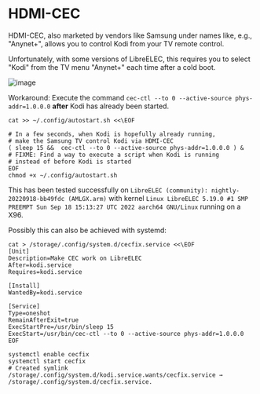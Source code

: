 # HDMI-CEC

HDMI-CEC, also marketed by vendors like Samsung under names like, e.g., "Anynet+", allows you to control Kodi from your TV remote control.

Unfortunately, with some versions of LibreELEC, this requires you to select "Kodi" from the TV menu "Anynet+" each time after a cold boot.

![image](https://user-images.githubusercontent.com/2480569/192144726-7bd02303-9230-4806-9c52-63d78c70d6a9.png)

Workaround: Execute the command `cec-ctl --to 0 --active-source phys-addr=1.0.0.0` __after__ Kodi has already been started.

```
cat >> ~/.config/autostart.sh <<\EOF

# In a few seconds, when Kodi is hopefully already running,
# make the Samsung TV control Kodi via HDMI-CEC
( sleep 15 &&  cec-ctl --to 0 --active-source phys-addr=1.0.0.0 ) &
# FIXME: Find a way to execute a script when Kodi is running
# instead of before Kodi is started
EOF
chmod +x ~/.config/autostart.sh
```

This has been tested successfully on `LibreELEC (community): nightly-20220918-bb49fdc (AMLGX.arm)` with kernel `Linux LibreELEC 5.19.0 #1 SMP PREEMPT Sun Sep 18 15:13:27 UTC 2022 aarch64 GNU/Linux` running on a X96.

Possibly this can also be achieved with systemd:

```
cat > /storage/.config/system.d/cecfix.service <<\EOF
[Unit]
Description=Make CEC work on LibreELEC
After=kodi.service
Requires=kodi.service

[Install]
WantedBy=kodi.service

[Service]
Type=oneshot
RemainAfterExit=true
ExecStartPre=/usr/bin/sleep 15
ExecStart=/usr/bin/cec-ctl --to 0 --active-source phys-addr=1.0.0.0
EOF

systemctl enable cecfix
systemctl start cecfix
# Created symlink /storage/.config/system.d/kodi.service.wants/cecfix.service → /storage/.config/system.d/cecfix.service.
```

